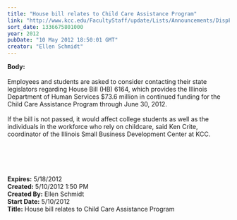 ```yaml
---
title: "House bill relates to Child Care Assistance Program"
link: "http://www.kcc.edu/FacultyStaff/update/Lists/Announcements/DispForm.aspx?ID=706"
sort_date: 1336675801000
year: 2012
pubDate: "10 May 2012 18:50:01 GMT"
creator: "Ellen Schmidt"
---
```


<div><b>Body:</b> <div class=ExternalClass573EB382BC7C4A3D8D6F8D655C917042><div><br>Employees and students are asked to consider contacting their state legislators regarding House Bill (HB) 6164, which provides the Illinois Department of Human Services $73.6 million in continued funding for the Child Care Assistance Program through June 30, 2012. </div>
<div> </div>
<div>If the bill is not passed, it would affect college students as well as the individuals in the workforce who rely on childcare, said Ken Crite, coordinator of the Illinois Small Business Development Center at KCC.<br></div>
<div><span style="font-family:'Calibri','sans-serif';color:#1f497d;font-size:11pt">
<div><span style="font-family:'Calibri','sans-serif';color:#1f497d;font-size:11pt"></span> </div>
<div><span style="font-family:'Calibri','sans-serif';color:#1f497d;font-size:11pt"></span> </div>
<div><span style="font-family:'Calibri','sans-serif';color:#1f497d;font-size:11pt"></span> </div>
<div><span style="font-family:'Calibri','sans-serif';color:#1f497d;font-size:11pt"></span> </div></span></div>
<div><span style="font-family:'Calibri','sans-serif';color:#1f497d;font-size:11pt"></span> </div></div></div>
<div><b>Expires:</b> 5/18/2012</div>
<div><b>Created:</b> 5/10/2012 1:50 PM</div>
<div><b>Created By:</b> Ellen Schmidt</div>
<div><b>Start Date:</b> 5/10/2012</div>
<div><b>Title:</b> House bill relates to Child Care Assistance Program</div>
